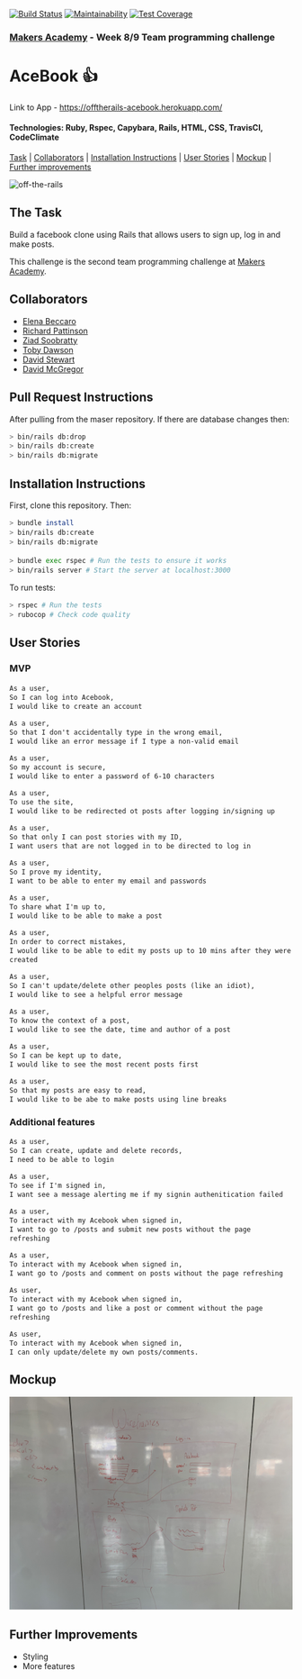 [![Build Status](https://travis-ci.org/davmcgregor/acebook-off-the-rails.svg?branch=master)](https://travis-ci.org/davmcgregor/acebook-off-the-rails)
[![Maintainability](https://api.codeclimate.com/v1/badges/f5bf98cd33614e91f9a0/maintainability)](https://codeclimate.com/github/davmcgregor/acebook-off-the-rails/maintainability)
[![Test Coverage](https://api.codeclimate.com/v1/badges/f5bf98cd33614e91f9a0/test_coverage)](https://codeclimate.com/github/davmcgregor/acebook-off-the-rails/test_coverage)

### [Makers Academy](http://www.makersacademy.com) - Week 8/9 Team programming challenge 

# AceBook 👍

Link to App - https://offtherails-acebook.herokuapp.com/

#### Technologies: Ruby, Rspec, Capybara, Rails, HTML, CSS, TravisCI, CodeClimate

[Task](#Task) | [Collaborators](#Collaborators) | [Installation Instructions](#Installation) | [User Stories](#User_Stories) | [Mockup](#Mockup) | [Further improvements](#Further_Improvements)

![off-the-rails](https://miro.medium.com/max/600/1*ZpB4NIQ1BrKTReRF5b0yFw.png)

## <a name="Task">The Task</a>

Build a facebook clone using Rails that allows users to sign up, log in and make posts.

This challenge is the second team programming challenge at [Makers Academy](https://github.com/makersacademy).

## <a name="Collaborators">Collaborators</a>

* [Elena Beccaro](https://github.com/elebecca)
* [Richard Pattinson](https://github.com/richardpattinson)
* [Ziad Soobratty](https://github.com/zsoobratty)
* [Toby Dawson](https://github.com/tobydawson1)
* [David Stewart](https://github.com/DavidStewartLDN)
* [David McGregor](https://github.com/davmcgregor)

## <a name="Commands following Pull Request">Pull Request Instructions</a>

After pulling from the maser repository. If there are database changes then:

```bash
> bin/rails db:drop
> bin/rails db:create
> bin/rails db:migrate
```

## <a name="Installation">Installation Instructions</a>

First, clone this repository. Then:

```bash
> bundle install
> bin/rails db:create
> bin/rails db:migrate

> bundle exec rspec # Run the tests to ensure it works
> bin/rails server # Start the server at localhost:3000
```
To run tests:
```bash
> rspec # Run the tests
> rubocop # Check code quality
```

## <a name="User_Stories">User Stories</a>

### MVP 

```
As a user,
So I can log into Acebook,
I would like to create an account
```
```
As a user,
So that I don't accidentally type in the wrong email,
I would like an error message if I type a non-valid email
```
```
As a user,
So my account is secure,
I would like to enter a password of 6-10 characters
```
```
As a user,
To use the site,
I would like to be redirected ot posts after logging in/signing up
```
```
As a user,
So that only I can post stories with my ID,
I want users that are not logged in to be directed to log in
```
```
As a user,
So I prove my identity,
I want to be able to enter my email and passwords
```
```
As a user,
To share what I'm up to,
I would like to be able to make a post
```
```
As a user,
In order to correct mistakes,
I would like to be able to edit my posts up to 10 mins after they were created
```
```
As a user,
So I can't update/delete other peoples posts (like an idiot),
I would like to see a helpful error message
```
```
As a user,
To know the context of a post,
I would like to see the date, time and author of a post
```
```
As a user,
So I can be kept up to date,
I would like to see the most recent posts first
```
```
As a user,
So that my posts are easy to read,
I would like to be abe to make posts using line breaks
```

### Additional features

```
As a user,
So I can create, update and delete records,
I need to be able to login 
```
```
As a user,
To see if I'm signed in,
I want see a message alerting me if my signin authenitication failed
```
```
As a user,
To interact with my Acebook when signed in,
I want to go to /posts and submit new posts without the page refreshing
```
```
As a user,
To interact with my Acebook when signed in,
I want go to /posts and comment on posts without the page refreshing
```
```
As user,
To interact with my Acebook when signed in,
I want go to /posts and like a post or comment without the page refreshing
```
```
As user,
To interact with my Acebook when signed in,
I can only update/delete my own posts/comments.
```

## <a name="Mockup">Mockup</a>

![Mockup](planning/Day-1-wireframes.jpg)

## <a name="Further_Improvements">Further Improvements</a>

* Styling
* More features


